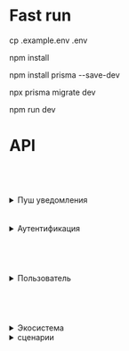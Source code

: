 # Fast run
cp .example.env .env

npm install

npm install prisma --save-dev

npx prisma migrate dev

npm run dev

# API

## <br>
<details><summary>Пуш уведомления</summary>

## Одному пользователю

<details>
<summary>Запрос</summary>
Пользователь должен быть администратором

```
POST /pushes/pushToken

{
    "push":{
        "token":"ExponentPushToken[JIMNXTC3gVhgNbQO4WSvNs]",
        "title":"title", 
        "content":"content"
    }
}
```
</details>

## Одному пользователю(email)

<details>
<summary>Запрос</summary>
Пользователь должен быть администратором

```
POST /pushes/email

{
    "push":{
        "title":"title", 
        "content":"content"
    },
    "email":"your@email.com"
}
```
</details>

## Одному пользователю(userId)

<details>
<summary>Запрос</summary>
Пользователь должен быть администратором

```
POST /pushes/userId

{
    "push":{
        "title":"title", 
        "content":"content"
    },
    "userId":"userId"
}
```
</details>

<details>
<summary>Ответ</summary>
```
DONE!
```

</details>

## Всем пользователям 

<details><summary>Запрос</summary>
Пользователь должен быть администратором

```
POST /pushes/all

{
    "push":{
        "title":"title", 
        "content":"content"
    }
}
```

</details>

<details>
<summary>Ответ</summary>
```
DONE!
```

</details>

## Группе пользователей пользователей 

<details><summary>Запрос</summary>
Пользователь должен быть администратором

```
POST /pushes/group

{
    "push":{
        "title":"title", 
        "content":"content"
    }
    groupId:"d53ebdd4-2daa-482e-8f2b-e2d854532bf4"
}
```

</details>

<details>
<summary>Ответ</summary>

```
DONE!
```

</details>

</details>
<br><br>

<details><summary>Аутентификация</summary>

## **Регистрация**
   <details>
<summary>Запрос</summary>
   
   ```
   POST /api/auth/register
   
   {
    "name":"username",
    "surname":"usersurname",
    "patronymic":"userpatronymic",
    "email":"mikmez01@gmail.com",
    "password":"Eragysygu",
    "phone":89999999999,
    "cityId":"5a7479ca-093e-4a35-8910-1fd3e8528b07",
    "client":"person"
}
   ```

</details>
<details>
<summary>Ответ</summary>

   ```
   {
    "accessToken": "eyJhbGciOiJIUzI1NiIsInR5cCI6IkpXVCJ9.eyJ1c2VySWQiOiIyYTE3YzFkOC1hOTA1LTRlMmItYmMzZS03NTJkYmFhYmIxMzMiLCJpYXQiOjE2ODUzMzM2NTgsImV4cCI6MTY4NTQyMDA1OH0.g6Csq54yFQRZ123ZlbVde-xIDaOjE-_ai-kr4j57AMM",
    "refreshToken": "eyJhbGciOiJIUzI1NiIsInR5cCI6IkpXVCJ9.eyJ1c2VySWQiOiIyYTE3YzFkOC1hOTA1LTRlMmItYmMzZS03NTJkYmFhYmIxMzMiLCJqdGkiOiJiZjlmNDg2MC0wZjA5LTRjMmItYjY3ZS1hNWRlOGI2ZjNjNTUiLCJpYXQiOjE2ODUzMzM2NTgsImV4cCI6MTY4NTkzODQ1OH0.fZI9GB-avNVeCbKGrnTo1swu56VFmc-_K8x5p-7xAdI"
}
```

</details>

## **Логин**
   <details>
<summary>Запрос</summary>
   
   ```
   POST /api/auth/login

{
    "email":"mikmez01@gmail.com",
    "password":"123456"
}
   ```

</details>
<details>
<summary>Ответ</summary>

   ```
   {
    "accessToken": "eyJhbGciOiJIUzI1NiIsInR5cCI6IkpXVCJ9.eyJ1c2VySWQiOiIyYTE3YzFkOC1hOTA1LTRlMmItYmMzZS03NTJkYmFhYmIxMzMiLCJpYXQiOjE2ODUzMzM2NTgsImV4cCI6MTY4NTQyMDA1OH0.g6Csq54yFQRZ123ZlbVde-xIDaOjE-_ai-kr4j57AMM",
    "refreshToken": "eyJhbGciOiJIUzI1NiIsInR5cCI6IkpXVCJ9.eyJ1c2VySWQiOiIyYTE3YzFkOC1hOTA1LTRlMmItYmMzZS03NTJkYmFhYmIxMzMiLCJqdGkiOiJiZjlmNDg2MC0wZjA5LTRjMmItYjY3ZS1hNWRlOGI2ZjNjNTUiLCJpYXQiOjE2ODUzMzM2NTgsImV4cCI6MTY4NTkzODQ1OH0.fZI9GB-avNVeCbKGrnTo1swu56VFmc-_K8x5p-7xAdI"
}
```

</details>

## **Рефреш**
<details>
<summary>Запрос</summary>
   
   ```
   POST /api/auth/refreshToken
   
{
    "refreshToken": "eyJhbGciOiJIUzI1NiIsInR5cCI6IkpXVCJ9.eyJ1c2VySWQiOiJiZTM5YjRlZS0wNmMzLTRlZWEtYWU3YS1kM2JkZWQwMDY5ZWYiLCJqdGkiOiJiY2VhM2EwZi03N2RkLTQ3MzctODgyYi1jZjAzYWFhZjMyMDUiLCJpYXQiOjE2ODQ5MjQzMDAsImV4cCI6MTY4NTUyOTEwMH0.HFwFjDnG8fKGOtIrrfnKxfc0Rim_4nQF-L0zpGmuxZg"
}
   ```

</details>
<details>
<summary>Ответ</summary>

   ```
   {
    "accessToken": "eyJhbGciOiJIUzI1NiIsInR5cCI6IkpXVCJ9.eyJ1c2VySWQiOiIyYTE3YzFkOC1hOTA1LTRlMmItYmMzZS03NTJkYmFhYmIxMzMiLCJpYXQiOjE2ODUzMzM2NTgsImV4cCI6MTY4NTQyMDA1OH0.g6Csq54yFQRZ123ZlbVde-xIDaOjE-_ai-kr4j57AMM",
    "refreshToken": "eyJhbGciOiJIUzI1NiIsInR5cCI6IkpXVCJ9.eyJ1c2VySWQiOiIyYTE3YzFkOC1hOTA1LTRlMmItYmMzZS03NTJkYmFhYmIxMzMiLCJqdGkiOiJiZjlmNDg2MC0wZjA5LTRjMmItYjY3ZS1hNWRlOGI2ZjNjNTUiLCJpYXQiOjE2ODUzMzM2NTgsImV4cCI6MTY4NTkzODQ1OH0.fZI9GB-avNVeCbKGrnTo1swu56VFmc-_K8x5p-7xAdI"
}
```

</details>

</details>

## <br>
<details><summary>Пользователь</summary>

## **Получить профиль**
<details>
<summary>Запрос</summary>
   
   ```
   POST /api/users/profile
   
   *bearer token*
   ```

</details>
<details>
<summary>Ответ</summary>

   ```
{
    "id": "be39b4ee-06c3-4eea-ae7a-d3bded0069ef",
    "name": "admin",
    "surname": "admin",
    "patronymic": "admin",
    "email": "mikmez01@gmail.com",
    "auto_updating": true,
    "auto_paying": true,
    "hash_rst": null,
    "hash_vrf": null,
    "token": "myNewToken",
    "phone": "8999999999",
    "status": "active",
    "client": "local",
    "role": "administrator",
    "cityId": "491405c1-0fcb-4e66-9f63-be0dbe6000c4",
    "createdAt": "2023-05-05T06:36:51.301Z",
    "updatedAt": "2023-05-17T11:01:05.340Z"
}
```

</details>

## **Изменить профиль**
<details>
<summary>Запрос</summary>

Все параметры опциональны
   ```
   POST /api/users/profile
   
   *bearer token*

{
    "name":"admin"
    "surname":"admin"
    "patronymic":"admin"
    "email":"admin@gmail.com"
    "auto_updating":true
    "auto_paying":true
    "phone":89999999999
    "cityId":"491405c1-0fcb-4e66-9f63-be0dbe6000c4"
}
   ```

</details>
<details>
<summary>Ответ</summary>

   ```
{
    "id": "be39b4ee-06c3-4eea-ae7a-d3bded0069ef",
    "name": "admin",
    "surname": "admin",
    "patronymic": "admin",
    "email": "mikmez01@gmail.com",
    "auto_updating": true,
    "auto_paying": true,
    "hash_rst": null,
    "hash_vrf": null,
    "token": "myNewToken",
    "phone": "8999999999",
    "status": "active",
    "client": "local",
    "role": "administrator",
    "cityId": "491405c1-0fcb-4e66-9f63-be0dbe6000c4",
    "createdAt": "2023-05-05T06:36:51.301Z",
    "updatedAt": "2023-05-17T11:01:05.340Z"
}
```

</details>

## **Отправить код изменения пароля**
<details>
<summary>Запрос</summary>
   
   ```
   POST /api/users/sendCode
   
   *bearer token*
   ```
</details>

<details>
<summary>Ответ</summary>

```
"code send on your email"
```
(Почта не придет пользователю, если не настроен почтовый микросервис)
</details>

## **Восстановить забытый пароль**
<details>
<summary>Запрос</summary>
   
   ```
   POST /api/users/forgotenPassword
{
    "email":"some user email"
}
   ```

</details>
<details>
<summary>Ответ</summary>

   ```
{
    "DONE!"
}
```
</details>

## **Изменить пароль по коду из почты**
<details>
<summary>Запрос</summary>
   
   ```
   POST /api/users/resetPassword
   
   *bearer token*
   {
    "password":"newPass",
    "code":"code from email",
}
   ```

</details>
<details>
<summary>Ответ</summary>

   ```
{
    "DONE!"
}
```
</details>

## **Установить пуш токен**
<details>
<summary>Запрос</summary>
   
   ```
   POST /api/users/setPushToken
   
   *bearer token*
{
    "token":"myNewToken"
}
   ```

</details>

<details>
<summary>Ответ</summary>

   ```
{
    "DONE!"
}
```
</details>

</details>

## <br>
<details><summary>Экосистема</summary>

<details><summary>Станция</summary>

## **Создать станцию**
<details>
<summary>Запрос</summary>
   
   ```
   POST /api/e/stations/
   
   *bearer token*
{
    "station": {
        "mac":"AF:14:88:02:28:4D",
        "deviceId":"7b8c22f8-350e-42d1-ac96-5a741dea22a4"
    },
    "settings":{
        "name":"newStationName",
        "versionId":"fd8ea0e0-2cbf-4635-afb1-89b696434caf"
    }
}
   ```

</details>

<details>
<summary>Ответ</summary>

   ```
{
    "newStationId"
}
```
</details>

## **Получить все станции пользователя**
<details>
<summary>Запрос</summary>
   
   ```
   GET /api/e/stations/all
   
   *bearer token*
   ```

</details>

<details>
<summary>Ответ</summary>

   ```
[
    {
        "settings": {
            "id": "eb0e3ecb-1a84-412c-bf4e-115d0e417bda",
            "name": "work please",
            "stationId": "e7c7aa94-f526-47b0-ae19-bc5c211625e8",
            "versionId": "fd8ea0e0-2cbf-4635-afb1-89b696434caf",
            "options": null
        },
        "sensors": [
            {
                "settings": {
                    "id": "22676d25-7074-471b-8f4b-385ce300f4a9",
                    "name": "admin",
                    "sleep": "10",
                    "alert": false,
                    "lost": false,
                    "sensorId": "dc0054f5-899a-46b7-a456-5f09f8cd075d",
                    "versionId": "a1cd032b-647d-4552-aa47-bc1c141507e8",
                    "pushStart": null,
                    "pushEnd": null,
                    "triggerMin": null,
                    "triggerMax": null,
                    "schedule": null,
                    "options": null
                },
                "data": [
                    {
                        "id": "afee215d-32ba-47ce-87ab-74bdde33f889",
                        "value": {
                            "говно": 1337,
                            "любое": true,
                            "единицы": 1111111,
                            "измерения": "%"
                        },
                        "sensorId": "dc0054f5-899a-46b7-a456-5f09f8cd075d",
                        "createdAt": "2023-05-17T11:37:29.770Z"
                    }
                ]
            }
        ]
    },
    {
        "settings": {
            "id": "0e730c93-f3ce-4c2c-85bc-c72a23cd9cbe",
            "name": "адам",
            "stationId": "a4ee12c4-d987-47a8-9317-9260fe71d831",
            "versionId": "fd8ea0e0-2cbf-4635-afb1-89b696434caf",
            "options": null
        },
        "sensors": []
    },
    {
        "settings": {
            "id": "63cb7880-95a8-4d29-890e-03b5a6264fbc",
            "name": "адам",
            "stationId": "d3b944ac-96da-4e37-aede-06706e5d201b",
            "versionId": "fd8ea0e0-2cbf-4635-afb1-89b696434caf",
            "options": null
        },
        "sensors": []
    }
]
```
</details>

## **Получить станцию по id**
<details>
<summary>Запрос</summary>
   
   ```
   GET /api/e/stations?id=yourStationId
   
   *bearer token*
   ```

</details>

<details>
<summary>Ответ</summary>

   ```
{
    {
    "id": "e7c7aa94-f526-47b0-ae19-bc5c211625e8",
    "mac": "AF:14:88:02:28:4D",
    "userId": "be39b4ee-06c3-4eea-ae7a-d3bded0069ef",
    "deviceId": "7b8c22f8-350e-42d1-ac96-5a741dea22a4",
    "sensors": [
        allYourSensors
    ]
}
}
```
</details>

## **Изменить станцию**
<details>
<summary>Запрос</summary>
Все поля настроек - опциональны   
```
PUT /api/e/stations/settings
*bearer token* 
{
    "station":{
        "id":"e7c7aa94-f526-47b0-ae19-bc5c211625e8"
    },
    "settings":{
        "name":"work please",
        "versionId": "fd8ea0e0-2cbf-4635-afb1-89b696434caf",
        "options": {all: what,
                    you: want}
        },
        cityId:"needed city id"
}
   ```

</details>

<details>
<summary>Ответ</summary>

```
{
    {
    "id": "eb0e3ecb-1a84-412c-bf4e-115d0e417bda",
    "name": "work please",
    "stationId": "e7c7aa94-f526-47b0-ae19-bc5c211625e8",
    "versionId": "fd8ea0e0-2cbf-4635-afb1-89b696434caf",
    "options": null
    }
}
```
</details>


## **Удалить станцию**
<details>
<summary>Запрос</summary>
Все поля настроек - опциональны   

```
DELETE /api/e/stations/

*bearer token* 
{
    "station":{
        "id":"b4c3fa1f-cd30-4827-af8f-75204c082fd7"
    }
}
```

</details>

<details>
<summary>Ответ</summary>

```
{
    "id": "a4ee12c4-d987-47a8-9317-9260fe71d831",
    "mac": "AF:14:88:02:28:4D",
    "userId": "be39b4ee-06c3-4eea-ae7a-d3bded0069ef",
    "deviceId": "7b8c22f8-350e-42d1-ac96-5a741dea22a4",
    "sensors": []
}
```

</details>

## 
</details>

<details><summary>Сенсор</summary>

## **Создать сенсор**
<details>
<summary>Запрос</summary>

```
POST /api/e/sensors/

*bearer token* 
{
    "sensor": {
        "mac":"AF:14:88:00:84:5H",
        "deviceId":"30bdffcb-dfe9-4e3d-b74d-4996e55aed06"
 
        },
    "settings":{
        "name":"admin",
        "versionId":"a1cd032b-647d-4552-aa47-bc1c141507e8"
    },
        "stationId":"e7c7aa94-f526-47b0-ae19-bc5c211625e8"
}
```

</details>

<details>
<summary>Ответ</summary>

```
{
    "newSensorId"
}
```

</details>

## **Получить сенсор**
<details>
<summary>Запрос</summary>
Параметры withSettings и withData являются опциональными.

При withSettings = true покажутся настройки сенсора.  
При withData = true покажутся все отправленные данные с этого датчика.

```
GET /api/e/sensors/?id=35c4ad0f-3aa8-4559-9f17-75fa4d0c2e77&withData=true&withSettings=true

*bearer token* 
```

</details>

<details>
<summary>Ответ</summary>

```
{
    "id": "dc0054f5-899a-46b7-a456-5f09f8cd075d",
    "mac": "AF:14:88:00:84:5H",
    "uptime": "1000",
    "charge": 100,
    "deviceId": "30bdffcb-dfe9-4e3d-b74d-4996e55aed06",
    "stationId": "e7c7aa94-f526-47b0-ae19-bc5c211625e8",
    "data": [
        {
            "id": "df2f339f-a814-4c75-b6b8-b75c393dab4d",
            "value": {
                "говно": 100,
                "любое": true,
                "единицы": 1111111,
                "измерения": "%"
            },
            "sensorId": "dc0054f5-899a-46b7-a456-5f09f8cd075d",
            "createdAt": "2023-05-12T12:27:56.042Z"
        },
        {
            "id": "e49e20f6-fff3-4bc5-b19c-3a8269f2357f",
            "value": {
                "говно": 50,
                "любое": true,
                "единицы": 1111111,
                "измерения": "%"
            },
            "sensorId": "dc0054f5-899a-46b7-a456-5f09f8cd075d",
            "createdAt": "2023-05-12T12:27:56.042Z"
        },
        {
            "id": "29653cc1-827f-40c0-bab3-1df133194f5b",
            "value": {
                "говно": 1337,
                "любое": true,
                "единицы": 1111111,
                "измерения": "%"
            },
            "sensorId": "dc0054f5-899a-46b7-a456-5f09f8cd075d",
            "createdAt": "2023-05-16T06:12:21.868Z"
        },
        {
            "id": "d237130f-2537-4e0a-97ed-92d8a22cd5f0",
            "value": {
                "говно": 1337,
                "любое": true,
                "единицы": 1111111,
                "измерения": "%"
            },
            "sensorId": "dc0054f5-899a-46b7-a456-5f09f8cd075d",
            "createdAt": "2023-05-17T06:30:31.784Z"
        },
        {
            "id": "afee215d-32ba-47ce-87ab-74bdde33f889",
            "value": {
                "говно": 1337,
                "любое": true,
                "единицы": 1111111,
                "измерения": "%"
            },
            "sensorId": "dc0054f5-899a-46b7-a456-5f09f8cd075d",
            "createdAt": "2023-05-17T11:37:29.770Z"
        }
    ],
    "settings": {
        "id": "22676d25-7074-471b-8f4b-385ce300f4a9",
        "name": "admin",
        "sleep": "10",
        "alert": false,
        "lost": false,
        "sensorId": "dc0054f5-899a-46b7-a456-5f09f8cd075d",
        "versionId": "a1cd032b-647d-4552-aa47-bc1c141507e8",
        "pushStart": null,
        "pushEnd": null,
        "triggerMin": null,
        "triggerMax": null,
        "schedule": null,
        "options": null
    }
}
```

</details>

## **Изменить сенсор**
<details>
<summary>Запрос</summary>
Все параметры настроек являются опциональными

```
PUT /api/e/sensors/settings

*bearer token* 
{
    "sensor":{
        "id":"35c4ad0f-3aa8-4559-9f17-75fa4d0c2e77"
    },
    "settings":{
        "triggerMin":10,
        "triggerMax":100,
        "alert":true,
        "sleep":10,
        "name":"standart",
        "pushStart": "05 October 2011 14:48 UTC GMT+0000",
        "pushEnd": "05 October 2011 23:48 UTC GMT+0000"
    }
}
```

</details>

<details>
<summary>Ответ</summary>

```
{
    "SensorSettingsId"
}
```

</details>


## **Удалить сенсор**
<details>
<summary>Запрос</summary>

```
DELETE /api/e/sensors/

*bearer token* 
{
    "sensor":{
        "id":"3730c09a-3ac1-4d3e-8c62-32340bf1a1b9"
        }
}
```

</details>

<details>
<summary>Ответ</summary>

```
{
    "SensorId"
}
```

</details>

</details>

## 
<details><summary>Версии</summary>

## **Загрузить версию на сервер**
<details>
<summary>Запрос</summary>

```
POST /api/e/versions/

*bearer token*
*Form-data* 
{
    fileUrl:(yourFile),
    description:"text",
    version:"title"
    deviceId:"7b8c22f8-350e-42d1-ac96-5a741dea22a4"
}
```

</details>

<details>
<summary>Ответ</summary>

```
{
    "id": "4b53632b-7f60-460a-92af-125e2dcd95e0",
    "fileUrl": "myFile.bin",
    "servFileUrl": "4a22250ef20e36f31b354f07a32cabd4.bin",
    "description": "test",
    "version": "title",
    "deviceId": "7b8c22f8-350e-42d1-ac96-5a741dea22a4"
}
```

</details>

## **Получить список версий**
<details>
<summary>Запрос</summary>

```
GET /api/e/versions/

*bearer token*
```

</details>

<details>
<summary>Ответ</summary>

```
{
[
    {
        "id": "a1cd032b-647d-4552-aa47-bc1c141507e8",
        "fileUrl": "test.jpg",
        "servFileUrl": "",
        "description": "sensor",
        "version": "versionForSensor",
        "deviceId": "30bdffcb-dfe9-4e3d-b74d-4996e55aed06"
    },
    {
        "id": "fd8ea0e0-2cbf-4635-afb1-89b696434caf",
        "fileUrl": "test.jpg",
        "servFileUrl": "",
        "description": "station",
        "version": "versionForStation",
        "deviceId": "7b8c22f8-350e-42d1-ac96-5a741dea22a4"
    },
    {
        "id": "f053406a-a6aa-4067-aee2-d6a038bb8efb",
        "fileUrl": "1.png",
        "servFileUrl": "",
        "description": "sensor",
        "version": "versionForStation",
        "deviceId": "7b8c22f8-350e-42d1-ac96-5a741dea22a4"
    },
    {
        "id": "5aff4cca-a1b0-4183-9ee5-a1cf9c008fde",
        "fileUrl": "Снимок экрана 2023-05-12 153738.png",
        "servFileUrl": "b2af234d928f5cf2d986c14de8642b8a.bin",
        "description": "test",
        "version": "title",
        "deviceId": "7b8c22f8-350e-42d1-ac96-5a741dea22a4"
    },
    {
        "id": "4b53632b-7f60-460a-92af-125e2dcd95e0",
        "fileUrl": "Снимок экрана 2023-05-12 153738.png",
        "servFileUrl": "4a22250ef20e36f31b354f07a32cabd4.bin",
        "description": "test",
        "version": "title",
        "deviceId": "7b8c22f8-350e-42d1-ac96-5a741dea22a4"
    }
]
}
```

</details>


## **Загрузить версию на устройство**
<details>
<summary>Запрос</summary>

```
GET /api/e/versions/download?id=yourVersionId

*bearer token*
```

</details>

<details>
<summary>Ответ</summary>
Начнется загрузка файла на устройство

</details>

</details>

## 
<details><summary>Данные</summary>

## **Отправить данные**
<details>
<summary>Запрос</summary>
Параметр value может иметь любые значения

Параметры charge и uptime - опциональны


```
POST api/e/data/

{
    "data":{
        "value":{
            "любое":true,
            "говно":1337,
            "единицы":1111111,
            "измерения":"%"
            }
    },
    
    "sensor":{
        "id":"dc0054f5-899a-46b7-a456-5f09f8cd075d",
        "charge":100,
        "uptime":1000
    }
}
```

</details>

<details>
<summary>Ответ</summary>

```
{
    "id": "57b317cc-351d-487a-9749-3f78a7a7b091",
    "value": {
        "говно": 1337,
        "любое": true,
        "единицы": 1111111,
        "измерения": "%"
    },
    "sensorId": "dc0054f5-899a-46b7-a456-5f09f8cd075d",
    "createdAt": "2023-05-30T09:20:11.157Z"
}
```

</details>


## **Получить данные за определенный временной период**
<details>
<summary>Запрос</summary>
Параметр value может иметь любые значения

Параметры charge и uptime - опциональны


```
GET /api/e/data/?dateFrom=(yourDate)&dateTo=(yourSecondDate)&sensorId=(yourSensorId)
*bearer token*
```

</details>

<details>
<summary>Ответ</summary>
Все данные за временной период

```
[
    {
        "id": "df2f339f-a814-4c75-b6b8-b75c393dab4d",
        "value": {
            "говно": 100,
            "любое": true,
            "единицы": 1111111,
            "измерения": "%"
        },
        "sensorId": "dc0054f5-899a-46b7-a456-5f09f8cd075d",
        "createdAt": "2023-05-12T12:27:56.042Z"
    },
    {
        "id": "e49e20f6-fff3-4bc5-b19c-3a8269f2357f",
        "value": {
            "говно": 50,
            "любое": true,
            "единицы": 1111111,
            "измерения": "%"
        },
        "sensorId": "dc0054f5-899a-46b7-a456-5f09f8cd075d",
        "createdAt": "2023-05-12T12:27:56.042Z"
    }
]
```

</details>

</details>

##
<details><summary>Города</summary>

## **Получить список всех городов**
<details>
<summary>Запрос</summary>

```
GET api/e/cities/
```

</details>

<details>
<summary>Ответ</summary>
Список всех городов и их Id

</details>


</details>


##
<details><summary>Типы устройств</summary>

## **Добавить тип устройства**
<details>
<summary>Запрос</summary>
Пользователь должен быть разработчиком или администратором

```
POST api/e/devices/
*bearer token*
{
    "device":{
        "name":"someType"
    }
}
```

</details>

<details>
<summary>Ответ</summary>
Id нового типа устройства

</details>

<details>

## **Получить список всех типов устройств**
<summary>Запрос</summary>
Пользователь должен быть разработчиком или администратором

```
GET api/e/devices/
*bearer token*
```

</details>

<details>
<summary>Ответ</summary>
Список всех типов устройств и их Id

</details>

</details>
</details>


<details><summary>сценарии</summary>

## **Получить сценарий**
<details>
<summary>Запрос</summary>

```
GET api/shelldues/
```

</details>

## **Получить сценарии станции**
<details>
<summary>Запрос</summary>

```
GET api/shelldues/station
```

</details>


## **Получить сценарии пользователя**
<details>
<summary>Запрос</summary>

```
GET api/shelldues/user
```

</details>

## **Отправить сценарий**
<details>
<summary>Запрос</summary>

```
POST api/shelldues

{
    name            String
    shelldueScript  Json?
    stationId       String    @unique
}
```

</details>

## **Изменить сценарий**
<details>
<summary>Запрос</summary>

```
PUT api/shelldues

{
    name            String
    shelldueScript  Json?
    stationId       String    @unique
}
```

</details>

</details>
